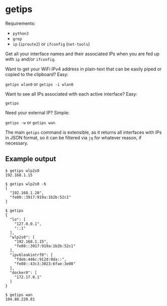 # getips

Requirements:

- `python3`
- `grep`
- `ip` (`iproute2`) or `ifconfig` (`net-tools`)

Get all your interface names and their associated IPs when you are fed up with `ip` and/or `ifconfig`.

Want to get your WiFi IPv4 address in plain-text that can be easily piped or copied to the clipboard? Easy:

`getips wlan0` or `getips -i wlan0`

Want to see all IPs associated with each active interface? Easy:

`getips`

Need your external IP? Simple:

`getips -w` or `getips wan`

The main `getips` command is extensible, as it returns all interfaces with IPs in JSON format, so it can be filtered via `jq` for whatever reason, if necessary.

## Example output

```
$ getips wlp2s0
192.168.1.15

$ getips wlp2s0 -6
[
  "192.168.1.20",
  "fe80::3917:919a:1b2b:52c1"
]

$ getips
{
  "lo": [
    "127.0.0.1",
    "::1"
  ],
  "wlp2s0": [
    "192.168.1.15",
    "fe80::3917:919a:1b2b:52c1"
  ],
  "ipv6leakintrf0": [
    "fdeb:446c:912d:8da::",
    "fe80::43c3:3023:6fae:3e08"
  ],
  "docker0": [
    "172.17.0.1"
  ]
}  

$ getips wan
104.88.220.81
```
